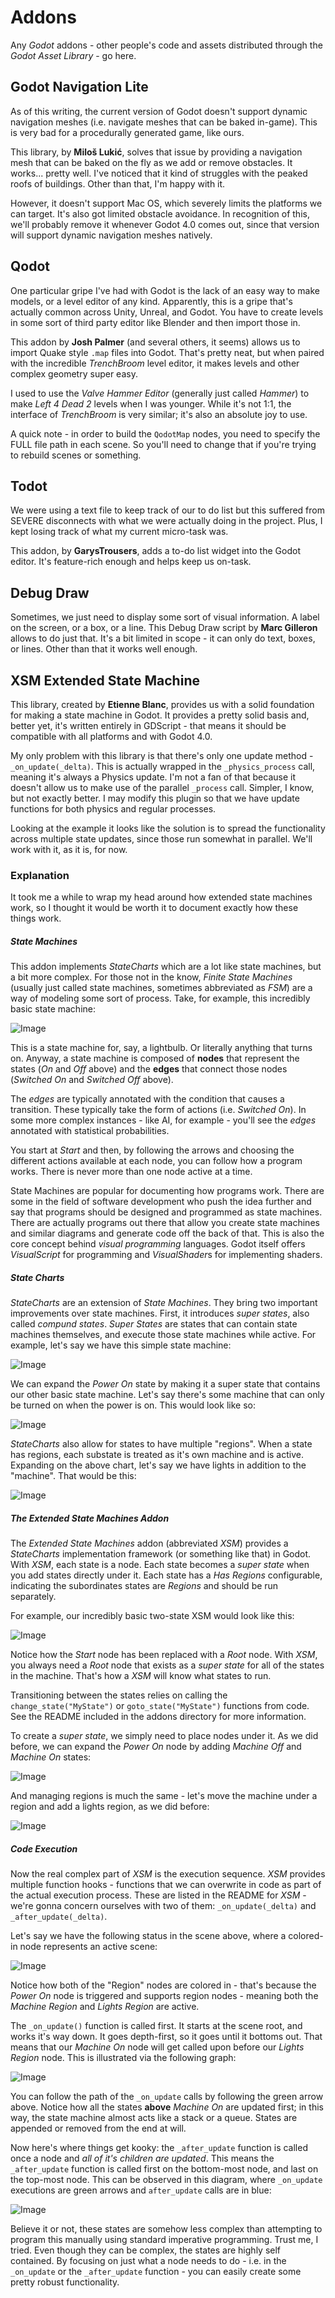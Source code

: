 # Addons
Any *Godot* addons - other people's code and assets distributed through the *Godot Asset Library* - go here.

## Godot Navigation Lite
As of this writing, the current version of Godot doesn't support dynamic navigation meshes (i.e. navigate meshes that can be baked in-game). This is very bad for a procedurally generated game, like ours.

This library, by **Miloš Lukić**, solves that issue by providing a navigation mesh that can be baked on the fly as we add or remove obstacles. It works... pretty well. I've noticed that it kind of struggles with the peaked roofs of buildings. Other than that, I'm happy with it.

However, it doesn't support Mac OS, which severely limits the platforms we can target. It's also got limited obstacle avoidance. In recognition of this, we'll probably remove it whenever Godot 4.0 comes out, since that version will support dynamic navigation meshes natively.

## Qodot
One particular gripe I've had with Godot is the lack of an easy way to make models, or a level editor of any kind. Apparently, this is a gripe that's actually common across Unity, Unreal, and Godot. You have to create levels in some sort of third party editor like Blender and then import those in.

This addon by **Josh Palmer** (and several others, it seems) allows us to import Quake style `.map` files into Godot. That's pretty neat, but when paired with the incredible *TrenchBroom* level editor, it makes levels and other complex geometry super easy.

I used to use the *Valve Hammer Editor* (generally just called *Hammer*) to make *Left 4 Dead 2* levels when I was younger. While it's not 1:1, the interface of *TrenchBroom* is very similar; it's also an absolute joy to use.

A quick note - in order to build the `QodotMap` nodes, you need to specify the FULL file path in each scene. So you'll need to change that if you're trying to rebuild scenes or something.

## Todot
We were using a text file to keep track of our to do list but this suffered from SEVERE disconnects with what we were actually doing in the project. Plus, I kept losing track of what my current micro-task was.

This addon, by **GarysTrousers**, adds a to-do list widget into the Godot editor. It's feature-rich enough and helps keep us on-task.

## Debug Draw
Sometimes, we just need to display some sort of visual information. A label on the screen, or a box, or a line. This Debug Draw script by **Marc Gilleron** allows to do just that. It's a bit limited in scope - it can only do text, boxes, or lines. Other than that it works well enough.

## XSM Extended State Machine
This library, created by **Etienne Blanc**, provides us with a solid foundation for making a state machine in Godot. It provides a pretty solid basis and, better yet, it's written entirely in GDScript - that means it should be compatible with all platforms and with Godot 4.0.

My only problem with this library is that there's only one update method - `_on_update(_delta)`. This is actually wrapped in the `_physics_process` call, meaning it's always a Physics update. I'm not a fan of that because it doesn't allow us to make use of the parallel `_process` call. Simpler, I know, but not exactly better. I may modify this plugin so that we have update functions for both physics and regular processes.

Looking at the example it looks like the solution is to spread the functionality across multiple state updates, since those run somewhat in parallel. We'll work with it, as it is, for now.

### Explanation
It took me a while to wrap my head around how extended state machines work, so I thought it would be worth it to document exactly how these things work.

##### State Machines

This addon implements *StateCharts* which are a lot like state machines, but a bit more complex. For those not in the know, *Finite State Machines* (usually just called state machines, sometimes abbreviated as *FSM*) are a way of modeling some sort of process. Take, for example, this incredibly basic state machine:

![Image](./doc_images/basic_SM.png "A simple State Machine, with only two nodes and a starting point.")

This is a state machine for, say, a lightbulb. Or literally anything that turns on. Anyway, a state machine is composed of **nodes** that represent the states (*On* and *Off* above) and the **edges** that connect those nodes (*Switched On* and *Switched Off* above).

The *edges* are typically annotated with the condition that causes a transition. These typically take the form of actions (i.e. *Switched On*). In some more complex instances - like AI, for example - you'll see the *edges* annotated with statistical probabilities. 

You start at *Start* and then, by following the arrows and choosing the different actions available at each node, you can follow how a program works. There is never more than one node active at a time.

State Machines are popular for documenting how programs work. There are some in the field of software development who push the idea further and say that programs should be designed and programmed as state machines. There are actually programs out there that allow you create state machines and similar diagrams and generate code off the back of that. This is also the core concept behind *visual programming* languages. Godot itself offers *VisualScript* for programming and *VisualShader*s for implementing shaders.

##### State Charts

*StateCharts* are an extension of *State Machines*. They bring two important improvements over state machines. First, it introduces *super states*, also called *compund states*. *Super States* are states that can contain state machines themselves, and execute those state machines while active. For example, let's say we have this simple state machine:

![Image](./doc_images/basic_XSM.png "A simple State Machine, with only two nodes and a starting point.")

We can expand the *Power On* state by making it a super state that contains our other basic state machine. Let's say there's some machine that can only be turned on when the power is on. This would look like so:

![Image](./doc_images/super_XSM.png "A more complex Extended State Machine, where one of the nodes contains two other nodes.")

*StateCharts* also allow for states to have multiple "regions". When a state has regions, each substate is treated as it's own machine and is active. Expanding on the above chart, let's say we have lights in addition to the "machine". That would be this:

![Image](./doc_images/super_region_XSM.png "A very complex State Chart featuring regions, super states, and many nodes. Possibly too many.")

##### The Extended State Machines Addon
The *Extended State Machines* addon (abbreviated *XSM*) provides a *StateCharts* implementation framework (or something like that) in Godot. With *XSM*, each state is a node. Each state becomes a *super state* when you add states directly under it. Each state has a *Has Regions* configurable, indicating the subordinates states are *Regions* and should be run separately.

For example, our incredibly basic two-state XSM would look like this:

![Image](./doc_images/basic_XSM.flow.png "A very simple tree where 'Power On' and 'Power Off' sit below a 'Root' node." )

Notice how the *Start* node has been replaced with a *Root* node. With *XSM*, you always need  a *Root* node that exists as a *super state* for all of the states in the machine. That's how a *XSM* will know what states to run.

Transitioning between the states relies on calling the `change_state("MyState")` or `goto_state("MyState")` functions from code. See the README included in the addons directory for more information.

To create a *super state*, we simply need to place nodes under it. As we did before, we can expand the *Power On* node by adding *Machine Off* and *Machine On* states:

![Image](./doc_images/super_XSM.flow.png "A larger tree where the 'Power On' node has been expanded with 'Machine On' and 'Machine Off' nodes." )

And managing regions is much the same - let's move the machine under a region and add a lights region, as we did before:

![Image](./doc_images/super_region_XSM.flow.png "A very complex tree illustrating how two regions under the 'Power On' tree act as superstates for their own machines." )

##### Code Execution
Now the real complex part of *XSM* is the execution sequence. *XSM* provides multiple function hooks - functions that we can overwrite in code as part of the actual execution process. These are listed in the README for *XSM* - we're gonna concern ourselves with two of them: `_on_update(_delta)` and `_after_update(_delta)`.

Let's say we have the following status in the scene above, where a colored-in node represents an active scene:

![Image](./doc_images/super_region_XSM.flow_active.png "The same complex tree from above, but now the 'Root', 'Power On', 'Machine Region', 'Machine On', 'Lights Region', and 'Lights On' nodes are colored in." )

Notice how both of the "Region" nodes are colored in - that's because the *Power On* node is triggered and supports region nodes - meaning both the *Machine Region* and *Lights Region* are active.

The `_on_update()` function is called first. It starts at the scene root, and works it's way down. It goes depth-first, so it goes until it bottoms out. That means that our *Machine On* node will get called upon before our *Lights Region* node. This is illustrated via the following graph:

![Image](./doc_images/XSM_function_update.png "A complex tree with the same nodes as before, but laid out left-to-right and using different shapes. Green arrows flow from Start, to Root, to Power On, to Machine Region, to Machine On, to Lights Region, to Lights On, to the End Node." )

You can follow the path of the `_on_update` calls by following the green arrow above. Notice how all the states **above** *Machine On* are updated first; in this way, the state machine almost acts like a stack or a queue. States are appended or removed from the end at will.

Now here's where things get kooky: the `_after_update` function is called once a node and *all of it's children are updated*. This means the `_after_update` function is called first on the bottom-most node, and last on the top-most node. This can be observed in this diagram, where `_on_update` executions are green arrows and `after_update` calls are in blue:

![Image](./doc_images/XSM_function_update_after.png "A complex tree with the same nodes as before. Green and blue arrows thread between the different states and function calls.")

Believe it or not, these states are somehow less complex than attempting to program this manually using standard imperative programming. Trust me, I tried. Even though they can be complex, the states are highly self contained. By focusing on just what a node needs to do - i.e. in the `_on_update` or the `_after_update` function - you can easily create some pretty robust functionality.